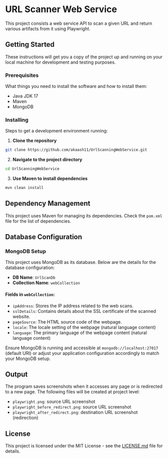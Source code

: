 
# URL Scanner Web Service

This project consists a web service API to scan a given URL and return various artifacts from it using Playwright.

## Getting Started

These instructions will get you a copy of the project up and running on your local machine for development and testing purposes.

### Prerequisites

What things you need to install the software and how to install them:

- Java JDK 17
- Maven
- MongoDB

### Installing

Steps to get a development environment running:

1. **Clone the repository**

```bash
git clone https://github.com/akaash11/UrlScanningWebService.git
```

2. **Navigate to the project directory**

```bash
cd UrlScanningWebService
```

3. **Use Maven to install dependencies**

```bash
mvn clean install
```

## Dependency Management

This project uses Maven for managing its dependencies. Check the `pom.xml` file for the list of dependencies.

## Database Configuration

### MongoDB Setup

This project uses MongoDB as its database. Below are the details for the database configuration:

- **DB Name**: `UrlScanDb`
- **Collection Name**: `webCollection`

#### Fields in `webCollection`:

- `ipAddress`: Stores the IP address related to the web scans.
- `sslDetails`: Contains details about the SSL certificate of the scanned website.
- `pageSource`: The HTML source code of the webpage.
- `locale`: The locale setting of the webpage (natural language content)
- `language`: The primary language of the webpage content (natural language content)

Ensure MongoDB is running and accessible at `mongodb://localhost:27017` (default URI) or adjust your application configuration accordingly to match your MongoDB setup.

## Output

The program saves screenshots when it accesses any page or is redirected to a new page. The following files will be created at project level:

- `playwright.png`: source URL screenshot
- `playwright_before_redirect.png`: source URL screenshot
- `playwright_after_redirect.png`: destination URL screenshot (redirection)

## License

This project is licensed under the MIT License - see the [LICENSE.md](LICENSE.md) file for details.
